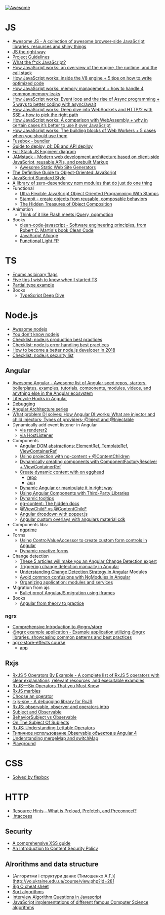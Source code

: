 [![Awesome](https://cdn.rawgit.com/sindresorhus/awesome/d7305f38d29fed78fa85652e3a63e154dd8e8829/media/badge.svg)](https://github.com/sindresorhus/awesome)

# JS
* [Awesome JS - A collection of awesome browser-side JavaScript libraries, resources and shiny things](https://github.com/sorrycc/awesome-javascript)
* [JS the right way](http://jstherightway.org)
* [Project Guidelines](https://github.com/wearehive/project-guidelines#6-structure-and-naming)
* [What the f*ck JavaScript?](https://github.com/denysdovhan/wtfjs)
* [How JavaScript works: an overview of the engine, the runtime, and the call stack](https://blog.sessionstack.com/how-does-javascript-actually-work-part-1-b0bacc073cf)
* [How JavaScript works: inside the V8 engine + 5 tips on how to write optimized code](https://blog.sessionstack.com/how-javascript-works-inside-the-v8-engine-5-tips-on-how-to-write-optimized-code-ac089e62b12e)
* [How JavaScript works: memory management + how to handle 4 common memory leaks](https://blog.sessionstack.com/how-javascript-works-memory-management-how-to-handle-4-common-memory-leaks-3f28b94cfbec)
* [How JavaScript works: Event loop and the rise of Async programming + 5 ways to better coding with async/await](https://blog.sessionstack.com/how-javascript-works-event-loop-and-the-rise-of-async-programming-5-ways-to-better-coding-with-2f077c4438b5)
* [How JavaScript works: Deep dive into WebSockets and HTTP/2 with SSE + how to pick the right path](https://blog.sessionstack.com/how-javascript-works-deep-dive-into-websockets-and-http-2-with-sse-how-to-pick-the-right-path-584e6b8e3bf7)
* [How JavaScript works: A comparison with WebAssembly + why in certain cases it’s better to use it over JavaScript](https://blog.sessionstack.com/how-javascript-works-a-comparison-with-webassembly-why-in-certain-cases-its-better-to-use-it-d80945172d79)
* [How JavaScript works: The building blocks of Web Workers + 5 cases when you should use them](https://blog.sessionstack.com/how-javascript-works-the-building-blocks-of-web-workers-5-cases-when-you-should-use-them-a547c0757f6a)
* [Fusebox - bundler](https://fuse-box.org/)
* [Guide to deploy, p1: DB and API deplloy](https://auth0.com/blog/the-complete-guide-to-deploying-javascript-applications-part-1)
* [Full Stack JS Engineer diagram](https://coggle.it/diagram/WmRp9Hic2QABp8X1/t/full-stack-javascript-engineer)
* [JAMstack - Modern web development architecture based on client-side JavaScript, reusable APIs, and prebuilt Markup](https://jamstack.org/)
  * [Awesome Static Web Site Generators](https://github.com/myles/awesome-static-generators)
* [The Definitive Guide to Object-Oriented JavaScript](http://www.objectplayground.com/)
* [JavaScript Standard Style](https://standardjs.com/#why-should-i-use-javascript-standard-style)
* [A library of zero-dependency npm modules that do just do one thing](https://github.com/angus-c/just)
* Functional
  * [Ultra Flexible JavaScript Object Oriented Programming With Stamps](https://www.barbarianmeetscoding.com/blog/2016/01/18/javascript-ultra-flexible-object-oriented-programming-with-stamps/)
  * [Stampit - create objects from reusable, composable behaviors](https://github.com/stampit-org/stampit)
  * [The Hidden Treasures of Object Composition](https://medium.com/javascript-scene/the-hidden-treasures-of-object-composition-60cd89480381)
* Animation
  * [Think of it like Flash meets jQuery, popmotion](https://popmotion.io/)
* Books
  * [clean-code-javascript - Software engineering principles, from Robert C. Martin's book Clean Code](https://github.com/ryanmcdermott/clean-code-javascript)
  * [JavaScript Allongé](https://leanpub.com/javascriptallongesix)
  * [Functional Light FP](https://github.com/getify/Functional-Light-JS/blob/master/manuscript/README.md/#table-of-contents)
  

# TS
* [Enums as binary flags](https://basarat.gitbooks.io/typescript/docs/enums.html#enums-as-flags)
* [Five tips I wish to know when I started TS](https://codeburst.io/five-tips-i-wish-i-knew-when-i-started-with-typescript-c9e8609029db)
* [Partial type example](https://netbasal.com/getting-to-know-the-partial-type-in-typescript-ecfcfbc87cb6)
* Books
  * [TypeScript Deep Dive](https://basarat.gitbooks.io/typescript)

# Node.js
* [Awesome nodejs](https://github.com/sindresorhus/awesome-nodejs)
* [You don't know nodejs](https://github.com/azat-co/you-dont-know-node)
* [Checklist: node.js production best practices](http://goldbergyoni.com/checklist-best-practice-of-node-js-in-production/)
* [Checklist: node.js error handling best practices](http://goldbergyoni.com/checklist-best-practices-of-node-js-error-handling/)
* [How to become a better node.js developer in 2018](https://nemethgergely.com/nodejs-best-practices-how-to-become-a-better-developer-in-2018/)
* [Checklist: node.js security list](https://blog.risingstack.com/node-js-security-checklist)

## Angular
* [Awesome Angular - Awesome list of Angular seed repos, starters, boilerplates, examples, tutorials, components, modules, videos, and anything else in the Angular ecosystem](https://github.com/gdi2290/awesome-angular)
* [Lifecycle Hooks in Angular](https://alligator.io/angular/lifecycle-hooks/)
* [Debugging](https://www.pluralsight.com/guides/front-end-javascript/debugging-angular-2-applications)
* [Angular Architecture series](https://blog.angular-university.io/angular-2-smart-components-vs-presentation-components-whats-the-difference-when-to-use-each-and-why/)
* [What problem DI solves; How Angular DI works; What are injector and child injectors; Types of providers; @Inject and @Injectable](https://codecraft.tv/courses/angular/dependency-injection-and-providers/overview)
* Dynamically add event listener in Angular
  * [via renderer2](https://stackoverflow.com/questions/35080387/dynamically-add-event-listener-in-angular-2)
  * [via HostListener](https://angular.io/guide/attribute-directives#respond-to-user-initiated-events)
* Components
  * [Angular DOM abstractions: ElementRef, TemplateRef, ViewContainerRef](https://blog.angularindepth.com/exploring-angular-dom-abstractions-80b3ebcfc02)
  * [Using projection with ng-content + @ContentChildren](https://github.com/juristr/egghead-create-dynamic-tabs-component-angular/blob/master/src/app/tabs/tabs.component.ts)
  * [Dynamically creating components with ComponentFactoryResolver + ViewContainerRef](https://stackblitz.com/edit/angular-3hz8oz?file=app%2Fapp.component.html)
  * [Create dynamic content with on egghead](https://egghead.io/lessons/angular-destroy-a-dynamically-instantiated-angular-component)
    * [repo](https://github.com/juristr/egghead-create-dynamic-tabs-component-angular)
    * [app](https://stackblitz.com/edit/angular-ivywg9?file=app%2Fapp.component.ts)
  * [Dynamic Angular or manipulate it in right way](https://stackblitz.com/edit/angular-pxgjoz?file=app%2Fapp.component.html)
  * [Using Angular Components with Third-Party Libraries](https://stackblitz.com/edit/angular-caxzwv?file=app%2Fapp.component.ts)
  * [Dynamic tooltips](https://stackblitz.com/edit/dynamically-create-tooltip-angular?file=app/tooltip/tooltip.directive.ts)
  * [ng-content: The hidden docs](https://medium.com/claritydesignsystem/ng-content-the-hidden-docs-96a29d70d11b)
  * [@ViewChild* vs @ContentChild*](https://www.joshmorony.com/the-difference-between-viewchildren-and-contentchildren/)
  * [Angular dropdown with popper.js](https://stackblitz.com/edit/angular-dropdown-with-popper?file=app%2Fapp.component.html)
  * [Angular custom overlays with angulars material cdk](https://stackblitz.com/edit/angular-custom-overlays-with-angulars-cdk?file=app/app.component.html)
* Components libs:
  * [ngprime](https://www.primefaces.org)
* Forms
  * [Using ControlValueAccessor to create custom form controls in Angular](https://stackblitz.com/edit/control-value-anccessor?file=app%2Frating-input-accessor%2Findex.ts)
  * [Dynamic reactive forms](https://stackblitz.com/edit/angular-fjvd2x?file=app%2Fdynamic-form%2Fdynamic-form.component.ts)
* Change detection
  * [These 5 articles will make you an Angular Change Detection expert](https://blog.angularindepth.com/these-5-articles-will-make-you-an-angular-change-detection-expert-ed530d28930)
  * [Triggering change detection manually in Angular](https://stackoverflow.com/questions/34827334/triggering-change-detection-manually-in-angular)
  * [Understanding Change Detection Strategy in Angular](https://alligator.io/angular/change-detection-strategy/)
Modules
  * [Avoid common confusions with NgModules in Angular](https://blog.angularindepth.com/avoiding-common-confusions-with-modules-in-angular-ada070e6891f)
  * [Organizing application: modules and services](https://medium.com/@michelestieven/organizing-angular-applications-f0510761d65a)
* Migration from ajs
  * [Bullet proof AngularJS migration using iframes](https://codecraft.tv/blog/2017/09/07/angularjs-to-angular-using-iframes/)
* Books
  * [Angular from theory to practice](https://codecraft.tv/assets/books/angular-from-theory-to-practice.pdf)

### ngrx
  * [Comprehensive Introduction to @ngrx/store](https://gist.github.com/btroncone/a6e4347326749f938510)
  * [@ngrx example application - Example application utilizing @ngrx libraries, showcasing common patterns and best practices](https://github.com/ngrx/platform/tree/master/example-app)
  * [ngrx-store-effects course](https://platform.ultimateangular.com/courses/ngrx-store-effects)
    * [app](https://github.com/UltimateAngular/ngrx-store-effects-app)
    
## Rxjs
* [RxJS 5 Operators By Example - A complete list of RxJS 5 operators with clear explanations, relevant resources, and executable examples](https://www.learnrxjs.io/operators/)
* [RxJS — Six Operators That you Must Know](https://netbasal.com/rxjs-six-operators-that-you-must-know-5ed3b6e238a0)
* [RxJS marbles](http://rxmarbles.com)
* [Choose an operator](http://reactivex.io/rxjs/manual/overview.html#choose-an-operator)
* [rxjs-spy - A debugging library for RxJS](https://cartant.github.io/rxjs-spy/)
* [RxJS: observable, observer and operators intro](https://toddmotto.com/rxjs-observables-observers-operators#what-is-an-observable)
* [Subject and Observable](https://netbasal.com/understanding-subjects-in-rxjs-55102a190f3)
* [BehaviorSubject vs Observable](https://stackoverflow.com/questions/39494058/behaviorsubject-vs-observable)
* [On The Subject Of Subjects](https://medium.com/@benlesh/on-the-subject-of-subjects-in-rxjs-2b08b7198b93)
* [RxJS: Understanding Lettable Operators](https://blog.angularindepth.com/rxjs-understanding-lettable-operators-fe74dda186d3)
* [Типичное использование Observable объектов в Angular 4](https://habrahabr.ru/post/337512/)
* [Understanding mergeMap and switchMap](https://netbasal.com/understanding-mergemap-and-switchmap-in-rxjs-13cf9c57c885)
* [Playground](https://stackblitz.com/edit/rxjs-playground-oop?file=app/app.component.ts)

# CSS
* [Solved by flexbox](https://philipwalton.github.io/solved-by-flexbox/)

# HTTP
* [Resource Hints – What is Preload, Prefetch, and Preconnect?](https://www.keycdn.com/blog/resource-hints/)
* [.htaccess](http://www.htaccess-guide.com/)

## Security
* [A comprehensive XSS guide](https://excess-xss.com/)
* [An Introduction to Content Security Policy](https://www.html5rocks.com/en/tutorials/security/content-security-policy/)

## Alrorithms and data structure
* [Алгоритми і структури даних (Тимошенко А.Г.)](http://vo.ukraine.edu.ua/course/view.php?id=281
* [Big O cheat sheet](http://bigocheatsheet.com/)
* [Sort algorithms](https://proglib.io/p/sort-algorithms/)
* [Interview Algorithm Questions in Javascript](https://github.com/kennymkchan/interview-questions-in-javascript)
* [JavaScript implementations of different famous Computer Science algorithms](https://github.com/mgechev/javascript-algorithms)
